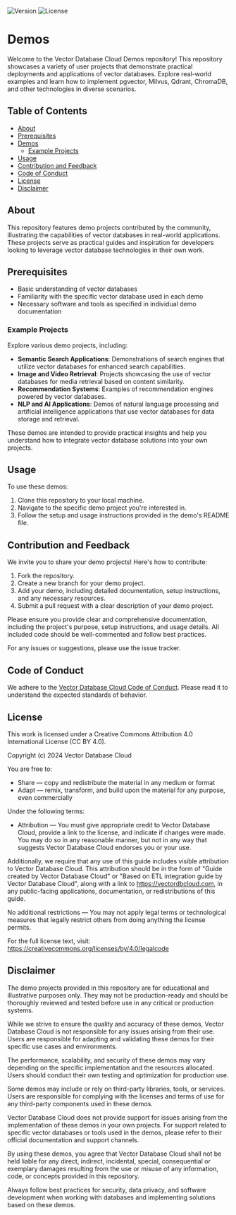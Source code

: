 ![Version](https://img.shields.io/badge/version-1.0.0-blue.svg)
![License](https://img.shields.io/badge/license-CC%20BY%204.0-green.svg)

# Demos

Welcome to the Vector Database Cloud Demos repository! This repository showcases a variety of user projects that demonstrate practical deployments and applications of vector databases. Explore real-world examples and learn how to implement pgvector, Milvus, Qdrant, ChromaDB, and other technologies in diverse scenarios.

## Table of Contents

- [About](#about)
- [Prerequisites](#prerequisites)
- [Demos](#demos)
  - [Example Projects](#example-projects)
- [Usage](#usage)
- [Contribution and Feedback](#contribution-and-feedback)
- [Code of Conduct](#code-of-conduct)
- [License](#license)
- [Disclaimer](#disclaimer)


## About

This repository features demo projects contributed by the community, illustrating the capabilities of vector databases in real-world applications. These projects serve as practical guides and inspiration for developers looking to leverage vector database technologies in their own work.

## Prerequisites

- Basic understanding of vector databases
- Familiarity with the specific vector database used in each demo
- Necessary software and tools as specified in individual demo documentation

### Example Projects

Explore various demo projects, including:

- **Semantic Search Applications**: Demonstrations of search engines that utilize vector databases for enhanced search capabilities.
- **Image and Video Retrieval**: Projects showcasing the use of vector databases for media retrieval based on content similarity.
- **Recommendation Systems**: Examples of recommendation engines powered by vector databases.
- **NLP and AI Applications**: Demos of natural language processing and artificial intelligence applications that use vector databases for data storage and retrieval.

These demos are intended to provide practical insights and help you understand how to integrate vector database solutions into your own projects.

## Usage

To use these demos:

1. Clone this repository to your local machine.
2. Navigate to the specific demo project you're interested in.
3. Follow the setup and usage instructions provided in the demo's README file.

## Contribution and Feedback

We invite you to share your demo projects! Here's how to contribute:

1. Fork the repository.
2. Create a new branch for your demo project.
3. Add your demo, including detailed documentation, setup instructions, and any necessary resources.
4. Submit a pull request with a clear description of your demo project.

Please ensure you provide clear and comprehensive documentation, including the project's purpose, setup instructions, and usage details. All included code should be well-commented and follow best practices.

For any issues or suggestions, please use the issue tracker.

## Code of Conduct

We adhere to the [Vector Database Cloud Code of Conduct](https://github.com/VectorDBCloud/Community/blob/main/CODE_OF_CONDUCT.md). Please read it to understand the expected standards of behavior.


## License

This work is licensed under a Creative Commons Attribution 4.0 International License (CC BY 4.0).

Copyright (c) 2024 Vector Database Cloud

You are free to:
- Share — copy and redistribute the material in any medium or format
- Adapt — remix, transform, and build upon the material for any purpose, even commercially

Under the following terms:
- Attribution — You must give appropriate credit to Vector Database Cloud, provide a link to the license, and indicate if changes were made. You may do so in any reasonable manner, but not in any way that suggests Vector Database Cloud endorses you or your use.

Additionally, we require that any use of this guide includes visible attribution to Vector Database Cloud. This attribution should be in the form of "Guide created by Vector Database Cloud" or "Based on ETL integration guide by Vector Database Cloud", along with a link to https://vectordbcloud.com, in any public-facing applications, documentation, or redistributions of this guide.

No additional restrictions — You may not apply legal terms or technological measures that legally restrict others from doing anything the license permits.

For the full license text, visit: https://creativecommons.org/licenses/by/4.0/legalcode



## Disclaimer

The demo projects provided in this repository are for educational and illustrative purposes only. They may not be production-ready and should be thoroughly reviewed and tested before use in any critical or production systems.

While we strive to ensure the quality and accuracy of these demos, Vector Database Cloud is not responsible for any issues arising from their use. Users are responsible for adapting and validating these demos for their specific use cases and environments.

The performance, scalability, and security of these demos may vary depending on the specific implementation and the resources allocated. Users should conduct their own testing and optimization for production use.

Some demos may include or rely on third-party libraries, tools, or services. Users are responsible for complying with the licenses and terms of use for any third-party components used in these demos.

Vector Database Cloud does not provide support for issues arising from the implementation of these demos in your own projects. For support related to specific vector databases or tools used in the demos, please refer to their official documentation and support channels.

By using these demos, you agree that Vector Database Cloud shall not be held liable for any direct, indirect, incidental, special, consequential or exemplary damages resulting from the use or misuse of any information, code, or concepts provided in this repository.

Always follow best practices for security, data privacy, and software development when working with databases and implementing solutions based on these demos.
